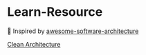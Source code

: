 # Learn-Resource

:1st_place_medal: Inspired by [awesome-software-architecture](https://github.com/mehdihadeli/awesome-software-architecture)

[Clean Architecture](https://github.com/MohammadAsgharian/Learn-Resource/blob/main/resources/architectures/clean-architecture.md)
